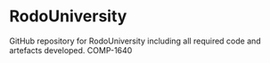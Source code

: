 # RodoUniversity
GitHub repository for RodoUniversity including all required code and artefacts developed.
COMP-1640
